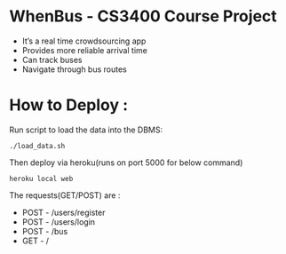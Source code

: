 # WhenBus - CS3400 Course Project

- It’s a real time crowdsourcing app
- Provides more reliable arrival time
- Can track buses
- Navigate through bus routes

How to Deploy :
===============

Run script to load the data into the DBMS:
	
	./load_data.sh

Then deploy via heroku(runs on port 5000 for below command)
	
	heroku local web

The requests(GET/POST) are :
* POST - /users/register
* POST - /users/login
* POST - /bus
* GET - /
